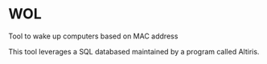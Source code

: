 # WOL
Tool to wake up computers based on MAC address

This tool leverages a SQL databased maintained by a program called Altiris.
